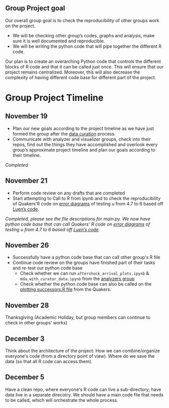 Group Project goal
--------
Our overall group goal is to check the reproducibility of other groups work on the project. 
- We will be checking other group’s codes, graphs and analysis, make sure it is well documented and reproducible. 
- We will be writing the python code that will pipe together the different R code. 

Our plan is to create an overarching Python code that controls the different blocks of R code and that it can be called just once. 
This will ensure that our project remains centralized. Moreover, this will also decrease the complexity of having different code base 
for different part of the project. 



Group Project Timeline 
===================
November 19 
-------
- Plan our new goals according to the project timeline as we have just formed the group 
after the [data curation](https://github.com/stat157/data-curators/commits/master) process. 
- Communicate with analyzer and visualizer groups, check into their repos, 
find out the things they have accomplished and overlook every group’s approximate project timeline and 
plan our goals according to their timeline. 

*Completed*

November 21 
---------
- Perform code review on any drafts that are completed 
- Start attempting to Call to R from ipynb and to check the reproducibility of Quakers'R code on 
[error diagrams](https://github.com/SunnySunnia/TheQuakers/blob/master/MDA/mda_test.r)
of testing u from 4.7 to 6 based off
[Luen’s code](https://github.com/SunnySunnia/TheQuakers/blob/master/MDA/etas-training.R). 

*Completed, please see the file descriptions for main.py. We now have python code base that can call Quakers' R code on [error diagrams](https://github.com/SunnySunnia/TheQuakers/blob/master/MDA/mda_test.r)
of testing u from 4.7 to 6 based off [Luen’s code](https://github.com/SunnySunnia/TheQuakers/blob/master/MDA/etas-training.R).* 

November 26
--------
- Successfully have a python code base that can call other group's R file
- Continue code review on the groups have finished part of their tasks and re-test our python code base 
  - Check whether we can run `aftershock_arrival_plots.ipynb` & `mda_with_curator_data.ipynb` from the [analyzers group](https://github.com/stat157/analyzers/tree/master/notebooks)
  - Check whether the python code base can also be called on the [plotting successors.R file](http://github.com/SunnySunnia/TheQuakers/tree/master/Successors) from the Quakers. 




November 28
-------
Thanksgiving (Academic Holiday, but group members can continue to check in other groups’ works)

December 3
----------
Think about the architecture of the project: How we can combine/organize everyone's code (from a directory point of view).
Where do we save the data (so that all R code can access them). 

December 5
---------
Have a clean repo, where everyone's R code can live a sub-directory; have data live in a separate direcotry.
We should have a main code file that needs to be called, which will orchestrate the whole process. 
